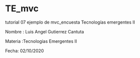 # TE_mvc
tutorial 07 ejemplo de  mvc_encuesta Tecnologías emergentes II

Nombre : Luis Angel Gutierrez Cantuta

Materia :Tecnologias Emergentes II

Fecha: 02/10/2020
